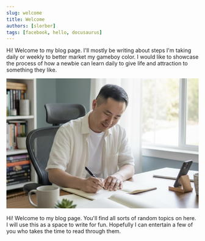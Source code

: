 ```yaml
---
slug: welcome
title: Welcome
authors: [slorber]
tags: [facebook, hello, docusaurus]
---
```


Hi! Welcome to my blog page. I'll mostly be writing about steps I'm taking daily or weekly to better market my gameboy color. I would like to showcase the process of how a newbie can learn daily to give life and attraction to something they like. 

![Docusaurus Plushie](brian_writing.png)

Hi! Welcome to my blog page. You'll find all sorts of random topics on here. I will use this as a space to write for fun. Hopefully I can entertain a few of you who takes the time to read through them. 